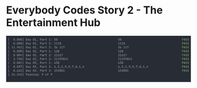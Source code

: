 # Everybody Codes Story 2 - The Entertainment Hub

![Report validating runtimes and completion for all nine problem parts](report.png)
